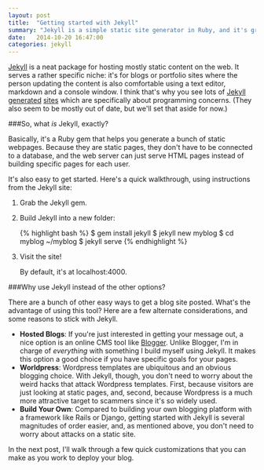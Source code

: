 ```yaml
---
layout: post
title:  "Getting started with Jekyll"
summary: "Jekyll is a simple static site generator in Ruby, and it's great for hosting simple blog/portfolio sites."
date:   2014-10-20 16:47:00
categories: jekyll
---
```


[Jekyll](http://jekyllrb.com/) is a neat package for hosting mostly static content on the web. It serves a rather specific niche: it's for blogs or portfolio sites where the person updating the content is also comfortable using a text editor, markdown and a console window. I think that's why you see lots of [Jekyll](http://tom.preston-werner.com/) [generated](https://training.github.com/) [sites](http://schacon.github.io/) which are specifically about programming concerns. (They also seem to be mostly out of date, but we'll set that aside for now.)


###So, what *is* Jekyll, exactly?

Basically, it's a Ruby gem that helps you generate a bunch of static webpages. Because they are static pages, they don't have to be connected to a database, and the web server can just serve HTML pages instead of building specific pages for each user.

It's also easy to get started. Here's a quick walkthrough, using instructions from the Jekyll site:

<ol>
  <li>Grab the Jekyll gem.</li>
  <li><p>Build Jekyll into a new folder:</p>
{% highlight bash %}
$ gem install jekyll
$ jekyll new myblog
$ cd myblog
~/myblog $ jekyll serve
{% endhighlight %}</li>
  <li><p>Visit the site!</p>
      <p>By default, it's at localhost:4000.</p></li></ol>

###Why use Jekyll instead of the other options?

There are a bunch of other easy ways to get a blog site posted. What's the advantage of using this tool? Here are a few alternate considerations, and some reasons to stick with Jekyll.

+ __Hosted Blogs__: If you're just interested in getting your message out, a nice option is an online CMS tool like [Blogger](https://www.blogger.com). Unlike Blogger, I'm in charge of *everything* with something I build myself using Jekyll. It makes this option a good choice if you have specific goals for your pages.
+ __Worldpress__: Wordpress templates are ubiquitous and an obvious blogging choice. With Jekyll, though, you don't need to worry about the weird hacks that attack Wordpress templates. First, because visitors are just looking at static pages, and, second, because Wordpress is a much more attractive target to scammers since it's so widely used.
+ __Build Your Own__: Compared to building your own blogging platform with a framework like Rails or Django, getting started with Jekyll is several magnitudes of order easier, and, as mentioned above, you don't need to worry about attacks on a static site.

In the next post, I'll walk through a few quick customizations that you can make as you work to deploy your blog.
